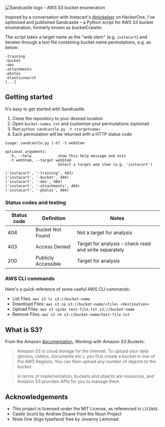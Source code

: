 ![Sandcastle logo - AWS S3 bucket enumeration](https://cloud.githubusercontent.com/assets/4115778/24827505/eab7322a-1c42-11e7-96f3-dbc772da5f10.png)

Inspired by a conversation with Instacart's [@nickelser](https://github.com/nickelser) on HackerOne, I've optimised and published Sandcastle – a Python script for AWS S3 bucket enumeration, formerly known as bucketCrawler.

The script takes a target name as the "web stem" (e.g. `instacart`) and iterates through a text file containing bucket name permutations, e.g. as below:

```
-training
-bucket
-dev
-attachments
-photos
-elasticsearch
[...]
```
## Getting started
It's easy to get started with Sandcastle. 
1. Clone the repository to your desired location
2. Open `bucket-names.txt` and customise your permutations (optional)
3. Run `python sandcastle.py -t <targetname>`
4. Each permutation will be returned with a HTTP status code

```
usage: sandcastle.py [-h] -t webStem

optional arguments:
  -h, --help            show this help message and exit
  -t webStem, --target webStem
                        Select a target web stem (e.g. 'instacart')
```

```
('instacart', '-training', 403)
('instacart', '-bucket', 404)
('instacart', '-dev', 404)
('instacart', '-attachments', 404)
('instacart', '-photos', 404)
```

### Status codes and testing

| Status code        | Definition           | Notes  |
| ------------- | ------------- | -----|
| 404      | Bucket Not Found | Not a target for analysis |
| 403      | Access Denied      |   Target for analysis – check read and write separately |
| 200 | Publicly Accessible      |    Target for analysis  |

### AWS CLI commands
Here's a quick reference of some useful AWS CLI commands:
* List Files: `aws s3 ls s3://bucket-name`
* Download Files: `aws s3 cp s3://bucket-name/<file> <destination>`
* Upload Files: `aws s3 cp/mv test-file.txt s3://bucket-name`
* Remove Files: `aws s3 rm s3://bucket-name/test-file.txt`

## What is S3?
From the Amazon [documentation](http://docs.aws.amazon.com/AmazonS3/latest/dev/UsingBucket.html), *Working with Amazon S3 Buckets*:
> Amazon S3 is cloud storage for the Internet. To upload your data (photos, videos, documents etc.), you first create a bucket in one of the AWS Regions. You can then upload any number of objects to the bucket.

> In terms of implementation, buckets and objects are resources, and Amazon S3 provides APIs for you to manage them.

## Acknowledgements
* This project is licensed under the MIT License, as referenced in `LICENSE`.
* Castle (icon) by Andrew Doane from the Noun Project
* Nixie One (logo typeface) free by Jovanny Lemonad
